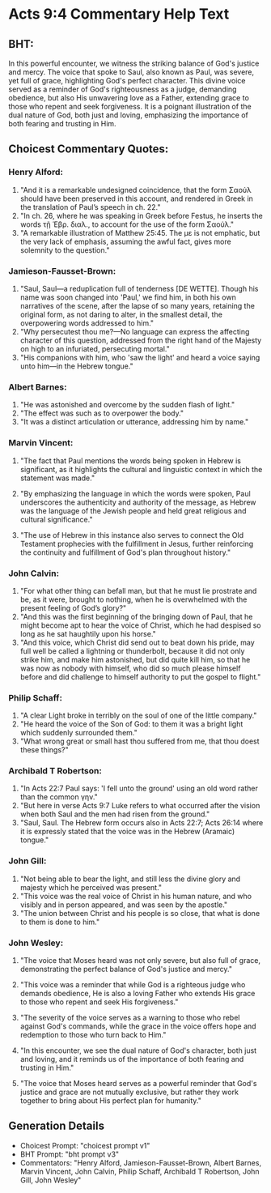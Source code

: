 # Acts 9:4 Commentary Help Text

## BHT:
In this powerful encounter, we witness the striking balance of God's justice and mercy. The voice that spoke to Saul, also known as Paul, was severe, yet full of grace, highlighting God's perfect character. This divine voice served as a reminder of God's righteousness as a judge, demanding obedience, but also His unwavering love as a Father, extending grace to those who repent and seek forgiveness. It is a poignant illustration of the dual nature of God, both just and loving, emphasizing the importance of both fearing and trusting in Him.

## Choicest Commentary Quotes:
### Henry Alford:
1. "And it is a remarkable undesigned coincidence, that the form Σαούλ should have been preserved in this account, and rendered in Greek in the translation of Paul’s speech in ch. 22."
2. "In ch. 26, where he was speaking in Greek before Festus, he inserts the words τῇ Ἑβρ. διαλ., to account for the use of the form Σαούλ."
3. "A remarkable illustration of Matthew 25:45. The με is not emphatic, but the very lack of emphasis, assuming the awful fact, gives more solemnity to the question."

### Jamieson-Fausset-Brown:
1. "Saul, Saul—a reduplication full of tenderness [DE WETTE]. Though his name was soon changed into 'Paul,' we find him, in both his own narratives of the scene, after the lapse of so many years, retaining the original form, as not daring to alter, in the smallest detail, the overpowering words addressed to him."
2. "Why persecutest thou me?—No language can express the affecting character of this question, addressed from the right hand of the Majesty on high to an infuriated, persecuting mortal."
3. "His companions with him, who 'saw the light' and heard a voice saying unto him—in the Hebrew tongue."

### Albert Barnes:
1. "He was astonished and overcome by the sudden flash of light."
2. "The effect was such as to overpower the body."
3. "It was a distinct articulation or utterance, addressing him by name."

### Marvin Vincent:
1. "The fact that Paul mentions the words being spoken in Hebrew is significant, as it highlights the cultural and linguistic context in which the statement was made." 

2. "By emphasizing the language in which the words were spoken, Paul underscores the authenticity and authority of the message, as Hebrew was the language of the Jewish people and held great religious and cultural significance." 

3. "The use of Hebrew in this instance also serves to connect the Old Testament prophecies with the fulfillment in Jesus, further reinforcing the continuity and fulfillment of God's plan throughout history."

### John Calvin:
1. "For what other thing can befall man, but that he must lie prostrate and be, as it were, brought to nothing, when he is overwhelmed with the present feeling of God’s glory?"
2. "And this was the first beginning of the bringing down of Paul, that he might become apt to hear the voice of Christ, which he had despised so long as he sat haughtily upon his horse."
3. "And this voice, which Christ did send out to beat down his pride, may full well be called a lightning or thunderbolt, because it did not only strike him, and make him astonished, but did quite kill him, so that he was now as nobody with himself, who did so much please himself before and did challenge to himself authority to put the gospel to flight."

### Philip Schaff:
1. "A clear Light broke in terribly on the soul of one of the little company."
2. "He heard the voice of the Son of God: to them it was a bright light which suddenly surrounded them."
3. "What wrong great or small hast thou suffered from me, that thou doest these things?"

### Archibald T Robertson:
1. "In Acts 22:7 Paul says: 'I fell unto the ground' using an old word rather than the common γην." 
2. "But here in verse Acts 9:7 Luke refers to what occurred after the vision when both Saul and the men had risen from the ground."
3. "Saul, Saul. The Hebrew form occurs also in Acts 22:7; Acts 26:14 where it is expressly stated that the voice was in the Hebrew (Aramaic) tongue."

### John Gill:
1. "Not being able to bear the light, and still less the divine glory and majesty which he perceived was present."
2. "This voice was the real voice of Christ in his human nature, and who visibly and in person appeared, and was seen by the apostle."
3. "The union between Christ and his people is so close, that what is done to them is done to him."

### John Wesley:
1. "The voice that Moses heard was not only severe, but also full of grace, demonstrating the perfect balance of God's justice and mercy."

2. "This voice was a reminder that while God is a righteous judge who demands obedience, He is also a loving Father who extends His grace to those who repent and seek His forgiveness."

3. "The severity of the voice serves as a warning to those who rebel against God's commands, while the grace in the voice offers hope and redemption to those who turn back to Him."

4. "In this encounter, we see the dual nature of God's character, both just and loving, and it reminds us of the importance of both fearing and trusting in Him."

5. "The voice that Moses heard serves as a powerful reminder that God's justice and grace are not mutually exclusive, but rather they work together to bring about His perfect plan for humanity."


## Generation Details
- Choicest Prompt: "choicest prompt v1"
- BHT Prompt: "bht prompt v3"
- Commentators: "Henry Alford, Jamieson-Fausset-Brown, Albert Barnes, Marvin Vincent, John Calvin, Philip Schaff, Archibald T Robertson, John Gill, John Wesley"
